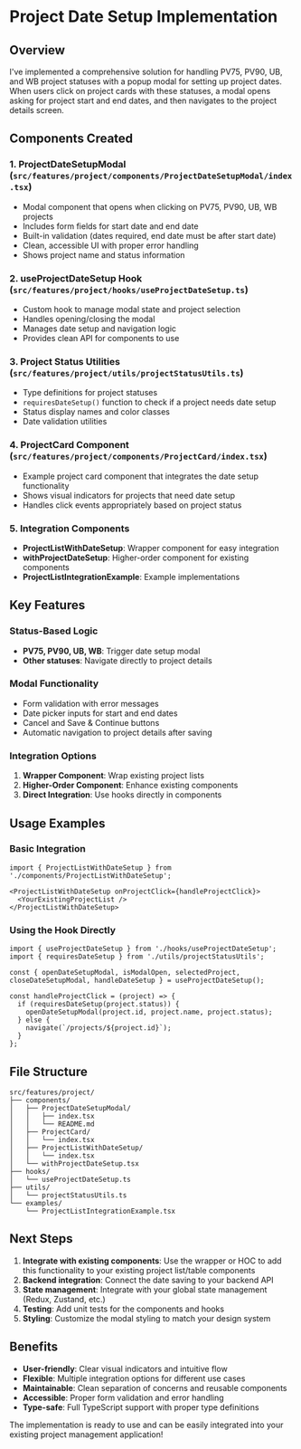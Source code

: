 # Project Date Setup Implementation

## Overview

I've implemented a comprehensive solution for handling PV75, PV90, UB, and WB project statuses with a popup modal for setting up project dates. When users click on project cards with these statuses, a modal opens asking for project start and end dates, and then navigates to the project details screen.

## Components Created

### 1. ProjectDateSetupModal (`src/features/project/components/ProjectDateSetupModal/index.tsx`)
- Modal component that opens when clicking on PV75, PV90, UB, WB projects
- Includes form fields for start date and end date
- Built-in validation (dates required, end date must be after start date)
- Clean, accessible UI with proper error handling
- Shows project name and status information

### 2. useProjectDateSetup Hook (`src/features/project/hooks/useProjectDateSetup.ts`)
- Custom hook to manage modal state and project selection
- Handles opening/closing the modal
- Manages date setup and navigation logic
- Provides clean API for components to use

### 3. Project Status Utilities (`src/features/project/utils/projectStatusUtils.ts`)
- Type definitions for project statuses
- `requiresDateSetup()` function to check if a project needs date setup
- Status display names and color classes
- Date validation utilities

### 4. ProjectCard Component (`src/features/project/components/ProjectCard/index.tsx`)
- Example project card component that integrates the date setup functionality
- Shows visual indicators for projects that need date setup
- Handles click events appropriately based on project status

### 5. Integration Components
- **ProjectListWithDateSetup**: Wrapper component for easy integration
- **withProjectDateSetup**: Higher-order component for existing components
- **ProjectListIntegrationExample**: Example implementations

## Key Features

### Status-Based Logic
- **PV75, PV90, UB, WB**: Trigger date setup modal
- **Other statuses**: Navigate directly to project details

### Modal Functionality
- Form validation with error messages
- Date picker inputs for start and end dates
- Cancel and Save & Continue buttons
- Automatic navigation to project details after saving

### Integration Options
1. **Wrapper Component**: Wrap existing project lists
2. **Higher-Order Component**: Enhance existing components
3. **Direct Integration**: Use hooks directly in components

## Usage Examples

### Basic Integration
```tsx
import { ProjectListWithDateSetup } from './components/ProjectListWithDateSetup';

<ProjectListWithDateSetup onProjectClick={handleProjectClick}>
  <YourExistingProjectList />
</ProjectListWithDateSetup>
```

### Using the Hook Directly
```tsx
import { useProjectDateSetup } from './hooks/useProjectDateSetup';
import { requiresDateSetup } from './utils/projectStatusUtils';

const { openDateSetupModal, isModalOpen, selectedProject, closeDateSetupModal, handleDateSetup } = useProjectDateSetup();

const handleProjectClick = (project) => {
  if (requiresDateSetup(project.status)) {
    openDateSetupModal(project.id, project.name, project.status);
  } else {
    navigate(`/projects/${project.id}`);
  }
};
```

## File Structure
```
src/features/project/
├── components/
│   ├── ProjectDateSetupModal/
│   │   ├── index.tsx
│   │   └── README.md
│   ├── ProjectCard/
│   │   └── index.tsx
│   ├── ProjectListWithDateSetup/
│   │   └── index.tsx
│   └── withProjectDateSetup.tsx
├── hooks/
│   └── useProjectDateSetup.ts
├── utils/
│   └── projectStatusUtils.ts
└── examples/
    └── ProjectListIntegrationExample.tsx
```

## Next Steps

1. **Integrate with existing components**: Use the wrapper or HOC to add this functionality to your existing project list/table components
2. **Backend integration**: Connect the date saving to your backend API
3. **State management**: Integrate with your global state management (Redux, Zustand, etc.)
4. **Testing**: Add unit tests for the components and hooks
5. **Styling**: Customize the modal styling to match your design system

## Benefits

- **User-friendly**: Clear visual indicators and intuitive flow
- **Flexible**: Multiple integration options for different use cases
- **Maintainable**: Clean separation of concerns and reusable components
- **Accessible**: Proper form validation and error handling
- **Type-safe**: Full TypeScript support with proper type definitions

The implementation is ready to use and can be easily integrated into your existing project management application!
